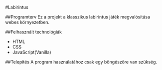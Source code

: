 #Labirintus

##Programterv
Ez a projekt a klasszikus labirintus játék megvalósítása webes környezetben.

##Felhasznált technológiák
- HTML
- CSS
- JavaScript(Vanilla)

##Telepítés
A program használatához csak egy böngészőre van szükség.

```javascript

```
